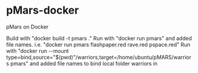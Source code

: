 # pMars-docker
pMars on Docker

Build with "docker build -t pmars ."
Run with "docker run pmars" and added file names. i.e. "docker run pmars flashpaper.red rave.red pspace.red"
Run with "docker run --mount type=bind,source="$(pwd)"/warriors,target=/home/ubuntu/pMARS/warriors pmars" and added file names to bind local folder warriors in
